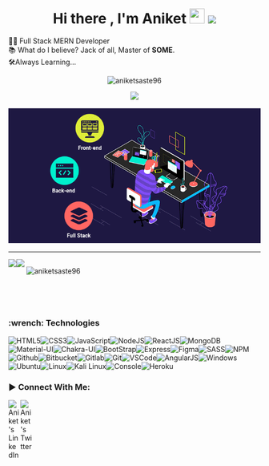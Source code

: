 <h1 align="center"> Hi there , I'm Aniket <img src= "https://media.tenor.com/images/2adfe94e69139f3e22623b61d375a7a7/tenor.gif" width= "30" height= "30"> <img src="https://media.giphy.com/media/hvRJCLFzcasrR4ia7z/giphy.gif" width="35"></h1>
  👨‍💻 Full Stack MERN Developer <br/>
  📚 What do I believe? Jack of all, Master of <b>SOME</b>.<br/>
  🛠️Always Learning...
<p align="center"> <img src="https://komarev.com/ghpvc/?username=GITHUB-aniketsaste96&label=Profile%20views&color=ce9927&style=flat" alt="aniketsaste96" /> </p>
<p align="center">
  <img src="https://github.com/thompsonemerson/thompsonemerson/raw/master/cover-thompson.png" height="200"/>
</p>
<div align="center">
<img src="https://github.com/aniketsaste96/aniketsaste96/blob/main/full-stack-development.gif"/>
</div>
<hr>



  <div align="center">
  <div style="display: flex;">
    <img style="height: 50%"  src="https://github-readme-stats.vercel.app/api/top-langs/?username=aniketsaste96&layout=compact&show_icons=true&title_color=ffffff&icon_color=34abeb&text_color=daf7dc&bg_color=151515" style="vertical-align: top;" />
   <img align="center" src="https://github-readme-streak-stats.herokuapp.com/?user=aniketsaste96&theme=radical&hide_border=true"/>
    <p>&nbsp;<img align="center" src="https://github-readme-stats.vercel.app/api?username=aniketsaste96&show_icons=true&locale=en" alt="aniketsaste96" /></p>
  </div>
</div>

<br><br>
<h3>:wrench: Technologies</h3>

![HTML5](https://img.icons8.com/color/30/html-5.png)![CSS3](https://img.icons8.com/color/30/css3.png)![JavaScript](https://img.icons8.com/color/30/javascript.png)![NodeJS](https://img.icons8.com/color/30/nodejs.png)![ReactJS](https://img.icons8.com/color/30/react-native.png)![MongoDB](https://img.icons8.com/color/30/mongodb.png)![Material-UI](https://img.icons8.com/color/30/material-ui.png)![Chakra-UI](https://img.icons8.com/color/30/chakra-ui.png)![BootStrap](https://img.icons8.com/color/30/bootstrap.png)![Express](https://img.icons8.com/color/30/express.png)![Figma](https://img.icons8.com/color/30/figma.png)![SASS](https://img.icons8.com/color/30/sass.png)![NPM](https://img.icons8.com/color/30/npm.png)![Github](https://img.icons8.com/material-outlined/30/github.png)![Bitbucket](https://img.icons8.com/color/30/bitbucket.png)![Gitlab](https://img.icons8.com/color/30/gitlab.png)![Git](https://img.icons8.com/color/30/git.png)![VSCode](https://img.icons8.com/color/30/visual-studio-code-2019.png)![AngularJS](https://img.icons8.com/color/30/angularjs.png)![Windows](https://img.icons8.com/color/30/windows-10.png)![Ubuntu](https://img.icons8.com/color/30/ubuntu--v1.png)![Linux](https://img.icons8.com/color/30/linux.png)![Kali Linux](https://img.icons8.com/color/30/kali-linux.png)![Console](https://img.icons8.com/color/30/console.png)![Heroku](https://img.icons8.com/color/30/heroku.png)

<h3 align="left">▶ Connect With Me:</h3>
<a href="https://www.linkedin.com/in/aniket-saste-1a577462/">
  <img align="left" alt="Aniket's LinkedIn" width="24px" src="https://img.icons8.com/nolan/96/linkedin.png" />
</a>

<a href="https://twitter.com/aniket34488197">
  <img align="left" alt="Aniket's Twitter" width="24px" src="https://img.icons8.com/nolan/96/twitter.png" />
</a>

